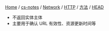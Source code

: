 [Home](https://mengxianbin.github.io) /
[cs-notes](https://mengxianbin.github.io/cs-notes/site) /
[Network](https://mengxianbin.github.io/cs-notes/site/Network) /
[HTTP](https://mengxianbin.github.io/cs-notes/site/Network/HTTP) /
[方法](https://mengxianbin.github.io/cs-notes/site/Network/HTTP/%E6%96%B9%E6%B3%95) /
[HEAD](https://mengxianbin.github.io/cs-notes/site/Network/HTTP/%E6%96%B9%E6%B3%95/HEAD)

* 不返回实体主体
* 主要用于确认 URL 有效性、资源更新时间等

